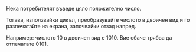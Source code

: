 Нека потребителят въведе цяло положително число.

Тогава, използвайки цикъл, преобразувайте числото в двоичен вид и го
разпечатайте на екрана, започвайки отзад напред.

Например: числото 10 в двоичен вид е 1010. Вие обаче трябва да отпечатате
0101.
